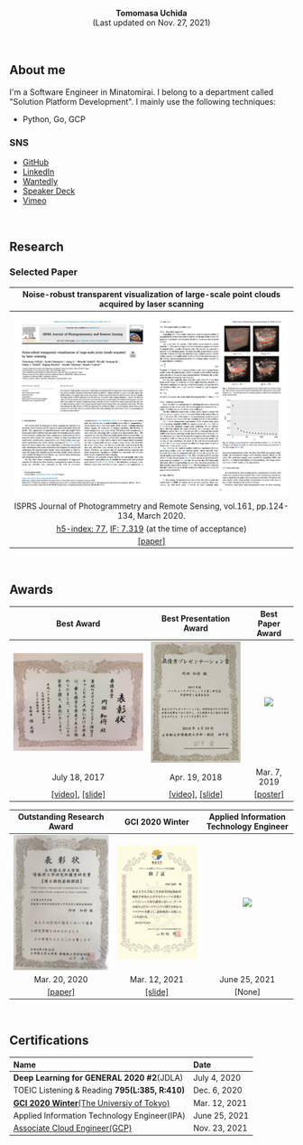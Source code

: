 <p align="center">
  <b>Tomomasa Uchida</b><br>
  (Last updated on Nov. 27, 2021)<br>
  <br>
  <br>
</p>

## About me

I'm a Software Engineer in Minatomirai. I belong to a department called "Solution Platform Development". I mainly use the following techniques:
- Python, Go, GCP

### SNS
- [GitHub](https://github.com/tom-uchida)
- [LinkedIn](https://www.linkedin.com/in/tomomasa-uchida)
- [Wantedly](https://www.wantedly.com/id/tomomasa_uchida)
- [Speaker Deck](https://speakerdeck.com/tom_uchida)
- [Vimeo](https://vimeo.com/tomomasa)
<!-- - [Blog](http://tom0930.hatenablog.com) -->
<!-- - [Twitter](https://twitter.com/tomomasa_JP) -->

<br>

## Research

### Selected Paper

|Noise-robust transparent visualization of large-scale point clouds acquired by laser scanning|
|:-:|
|<img src="../figures/Paper/ISPRSJ.png" width="1000">|
|ISPRS Journal of Photogrammetry and Remote Sensing, vol.161, pp.124-134, March 2020.|
|[h5-index: 77](https://scholar.google.com/citations?hl=en&view_op=search_venues&vq=ISPRS+Journal+of+Photogrammetry&btnG=), [IF: 7.319](https://www.journals.elsevier.com/isprs-journal-of-photogrammetry-and-remote-sensing) (at the time of acceptance)|
|[[paper]](https://doi.org/10.1016/j.isprsjprs.2020.01.004)|

<br>

## Awards

|Best Award|Best Presentation Award|Best Paper Award|
|:-:|:-:|:-:|
|<img src="../figures/Awards/Best_Award.jpeg" width="666">|<img src="../figures/Awards/Best_Presentation_Award.jpeg" width="333">|<img src="../figures/Awards/Best_Paper_Award.png" width="333">|
|July 18, 2017|Apr. 19, 2018|Mar. 7, 2019|
|[[video]](https://vimeo.com/219812457), [[slide]](https://speakerdeck.com/tom_uchida/dezitaruatogachuang-richu-suxin-siiti-yan)|[[video]](https://vimeo.com/265704935), [[slide]](https://speakerdeck.com/tom_uchida/interactive-point-cloud-processing-application)|[[poster]](https://github.com/tom-uchida/Academic_Conference/blob/master/The2ndVW/poster/The2ndVW_tuchida_master.jpg)|

|Outstanding Research Award|GCI 2020 Winter|Applied Information Technology Engineer|
|:-:|:-:|:-:|
|<img src="../figures/Awards/Outstanding_Student_Paper_Award.jpeg" width="333">|<img src="../figures/Awards/GCI2020Winter.png" width="333">|<img src="../figures/Certificates/AP.png" width="333">|
|Mar. 20, 2020|Mar. 12, 2021|June 25, 2021|
[[paper]](https://doi.org/10.1016/j.isprsjprs.2020.01.004)|[[slide]](https://speakerdeck.com/tom_uchida/gci-2020-winter-final-task)|[None]|

<br>

## Certifications
|Name|Date|
|:-|:-|
|<b>Deep Learning for GENERAL 2020 #2</b>(JDLA)|July 4, 2020|
|TOEIC Listening & Reading <b>795(L:385, R:410)</b>|Dec. 6, 2020|
|[<b>GCI 2020 Winter</b>(The Universiy of Tokyo)](https://gci.t.u-tokyo.ac.jp/gci2020winter-honors/)|Mar. 12, 2021|
|Applied Information Technology Engineer(IPA)|June 25, 2021|
|[Associate Cloud Engineer(GCP)](https://www.credential.net/80b3f42e-29ae-40be-a26c-0ecb3ccefe07?key=b76aae0516984a241f409600f10a60e8966a771c895ef3e146489f3260898452)|Nov. 23, 2021|